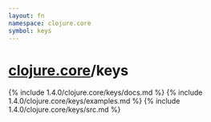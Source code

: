 ```yaml
---
layout: fn
namespace: clojure.core
symbol: keys
---
```


# [clojure.core](../)/keys

{% include 1.4.0/clojure.core/keys/docs.md %}
{% include 1.4.0/clojure.core/keys/examples.md %}
{% include 1.4.0/clojure.core/keys/src.md %}

